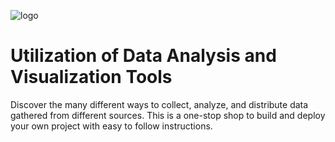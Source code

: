![logo](https://www.sandiego.gov/sites/default/files/cosd-logo-primary-full-color-300ppi.png)

# Utilization of Data Analysis and Visualization Tools

Discover the many different ways to collect, analyze, and distribute data gathered from different sources. This is a one-stop shop to build and deploy your own project with easy to follow instructions.
